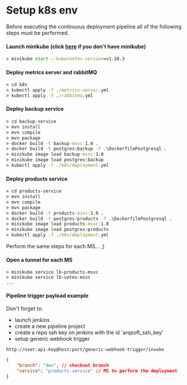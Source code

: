# Setup k8s env

Before executing the continuous deployment pipeline all of the following steps must be performed.

#### Launch minikube (click [here](https://minikube.sigs.k8s.io/docs/start/) if you don't have minikube)
```bat 
> minikube start --kubernetes-version=v1.28.3
```

#### Deploy metrics server and rabbitMQ
```bat
> cd k8s
> kubectl apply -f ./metrics-server.yml
> kubectl apply -f ./rabbitmq.yml
```

#### Deploy backup service
```bat
> cd backup-service
> mvn install
> mvn compile
> mvn package
> docker build -t backup-msvc:1.0 .
> docker build -t postgres:backup -f .\DockerfilePostgresql .
> minikube image load backup-msvc:1.0
> minikube image load postgres:backup
> kubectl apply -f ./k8s/deployment.yml 
```

#### Deploy products service
```bat
> cd products-service
> mvn install
> mvn compile
> mvn package
> docker build -t products-msvc:1.0 .
> docker build -t postgres:products -f .\DockerfilePostgresql .
> minikube image load products-msvc:1.0
> minikube image load postgres:products
> kubectl apply -f ./k8s/deployment.yml 
```

Perform the same steps for each MS... ;)

#### Open a tunnel for each MS

```
> minikube service lb-products-msvc
> minikube service lb-votes-msvc
...
```

#### Pipeline trigger payload example

Don't forget to:
- launch jenkins
- create a new pipeline project
- create a repo ssh key on jenkins with the id 'arqsoft_ssh_key'
- setup generic webhook trigger


`http://user:api-key@host:port/generic-webhook-trigger/invoke`


```json
{
    "branch": "dev", // checkout branch
    "service": "products-service" // MS to perform the deployment
}
```
